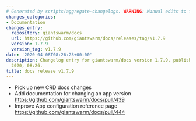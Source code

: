 ```yaml
---
# Generated by scripts/aggregate-changelogs. WARNING: Manual edits to this files will be overwritten.
changes_categories:
- Documentation
changes_entry:
  repository: giantswarm/docs
  url: https://github.com/giantswarm/docs/releases/tag/v1.7.9
  version: 1.7.9
  version_tag: v1.7.9
date: '2020-04-08T08:26:23+00:00'
description: Changelog entry for giantswarm/docs version 1.7.9, published on 08 April
  2020, 08:26.
title: docs release v1.7.9
---
```


- Pick up new CRD docs changes
- Add documentation for changing an app version https://github.com/giantswarm/docs/pull/439
- Improve App configuration reference page https://github.com/giantswarm/docs/pull/444
